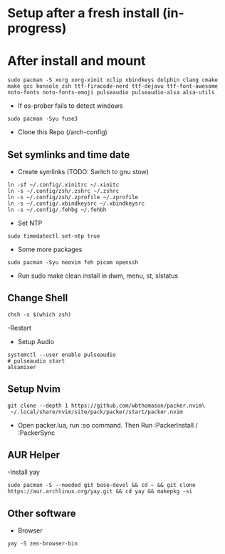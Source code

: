 # Setup after a fresh install (in-progress)

# After install and mount

```
sudo pacman -S xorg xorg-xinit xclip xbindkeys dolphin clang cmake make gcc konsole zsh ttf-firacode-nerd ttf-dejavu ttf-font-awesome noto-fonts noto-fonts-emoji pulseaudio pulseaudio-alsa alsa-utils
```

- If os-prober fails to detect windows

```
sudo pacman -Syu fuse3
```

- Clone this Repo (/arch-config)

## Set symlinks and time date

- Create symlinks (TODO: Switch to gnu stow)

```
ln -sf ~/.config/.xinitrc ~/.xinitc
ln -s ~/.config/zsh/.zshrc ~/.zshrc
ln -s ~/.config/zsh/.zprofile ~/.zprofile
ln -s ~/.config/.xbindkeysrc ~/.xbindkeysrc
ln -s ~/.config/.fehbg ~/.fehbh
```

- Set NTP

```
sudo timedatectl set-ntp true
```

- Some more packages

```
sudo pacman -Syu neovim feh picom openssh
```

- Run sudo make clean install in dwm, menu, st, slstatus

## Change Shell
```
chsh -s $(which zsh)
```

-Restart

- Setup Audio

```
systemctl --user enable pulseaudio
# pulseaudio start
alsamixer
```

## Setup Nvim

```
git clone --depth 1 https://github.com/wbthomason/packer.nvim\
 ~/.local/share/nvim/site/pack/packer/start/packer.nvim
```

- Open packer.lua, run :so command. Then Run :PackerInstall / :PackerSync

## AUR Helper

-Install yay

```
sudo pacman -S --needed git base-devel && cd ~ && git clone https://aur.archlinux.org/yay.git && cd yay && makepkg -si
```

## Other software

- Browser

```
yay -S zen-browser-bin
```

